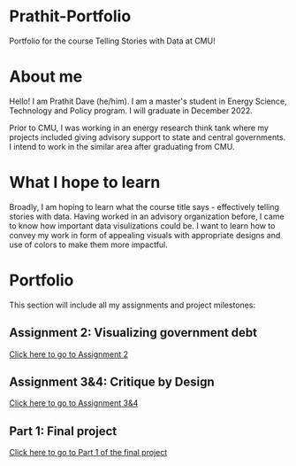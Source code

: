 # Prathit-Portfolio
Portfolio for the course Telling Stories with Data at CMU!

# About me 
Hello! I am Prathit Dave (he/him). I am a master's student in Energy Science, Technology and Policy program. I will graduate in December 2022. 

Prior to CMU, I was working in an energy research think tank where my projects included giving advisory support to state and central governments. I intend to work in the similar area after graduating from CMU.

# What I hope to learn
Broadly, I am hoping to learn what the course title says - effectively telling stories with data. Having worked in an advisory organization before, I came to know how important data visulizations could be. I want to learn how to convey my work in form of appealing visuals with appropriate designs and use of colors to make them more impactful.

# Portfolio
This section will include all my assignments and project milestones:

## Assignment 2: Visualizing government debt

[Click here to go to Assignment 2](TSWD2.md)

## Assignment 3&4: Critique by Design

[Click here to go to Assignment 3&4](https://github.com/Prathit25/Prathit-Portfolio/blob/main/TSDW3%264.md)

## Part 1: Final project

[Click here to go to Part 1 of the final project](part1finalproject.md)

